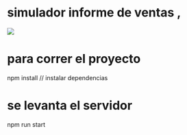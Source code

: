 # simulador informe de ventas , 
![](docs/screenshot.png)

# para correr el proyecto 
npm install // instalar dependencias 
# se levanta el servidor 
npm run start 